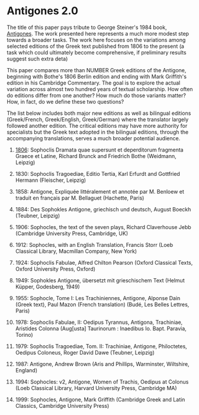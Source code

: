 # Antigones 2.0

The title of this paper pays tribute to George Steiner's 1984 book, [Antigones](https://yalebooks.yale.edu/book/9780300069150/antigones). The work presented here represents a much more modest step towards a broader tasks. The work here focuses on the variations among  selected editions of the Greek text published from 1806 to the present (a task which could ultimately become comprehensive, if preliminary results suggest such extra deta) 

This paper compares more than NUMBER Greek editions of the Antigone, beginning with Bothe's 1806 Berlin edition and ending with Mark Griffith's edition in his Cambridge Commentary. The goal is to explore the actual variation across almost two hundred years of textual scholarship. How often do editions differ from one another? How much do those variants matter? How, in fact, do we define these two questions?



The list below includes both major new editions as well as bilingual editions (Greek/French, Greek/English, Greek/German) where the translator largely followed another edition. The critical editions may have more authority for specialists but the Greek text adopted in the bilingual editions, through the accompanying translations, serves a much broader potential audience.

1. [1806](./greek/soph.ant.bothe.grc.xml): Sophoclis Dramata quae supersunt et deperditorum fragmenta Graece et Latine, Richard Brunck and Friedrich Bothe (Weidmann, Leipzig)

2. 1830: Sophoclis Tragoediae, Editio Tertia, Karl Erfurdt and Gottfried Hermann (Fleischer, Leipzig)

3. 1858: Antigone, Expliquée littéralement et annotée par M. Benloew et traduit en français par M. Bellaguet (Hachette, Paris)

4. 1884: Des Sophokles Antigone, griechisch und deutsch, August Boeckh (Teubner, Leipzig)

5. 1906: Sophocles, the text of the seven plays, Richard Claverhouse Jebb (Cambridge University Press, Cambridge, UK)

6. 1912: Sophocles, with an English Translation, Francis Storr (Loeb Classical Library, Macmillan Company, New York)

7. 1924: Sophoclis Fabulae, Alfred Chilton Pearson (Oxford Classical Texts, Oxford University Press, Oxford)

8. 1949: Sophokles Antigone, übersetzt mit grieschischem Text (Helmut Küpper, Godesberg, 1949)

9. 1955: Sophocle, Tome I: Les Trachiniennes, Antigone, Alponse Dain (Greek text), Paul Mazon (French translation) (Budé, Les Belles Lettres, Paris)

10. 1978: Sophoclis Fabulae, II: Oedipus Tyrannus, Antigona, Trachiniae, Aristides Colonna (Aug[usta] Taurinorum : Inaedibus Io. Bapt. Paravia, Torino)

11. 1979: Sophoclis Tragoediae, Tom. II: Trachiniae, Antigone, Philoctetes, Oedipus Coloneus, Roger David Dawe (Teubner, Leipzig)

12. 1987: Antigone, Andrew Brown (Aris and Phillips, Warminster, Wiltshire, England)

13. 1994: Sophocles: v2, Antigone, Women of Trachis, Oedipus at Colonus (Loeb Classical Library, Harvard University Press, Cambridge MA)

14. 1999: Sophocles, Antigone, Mark Griffith (Cambridge Greek and Latin Classics, Cambridge University Press)
